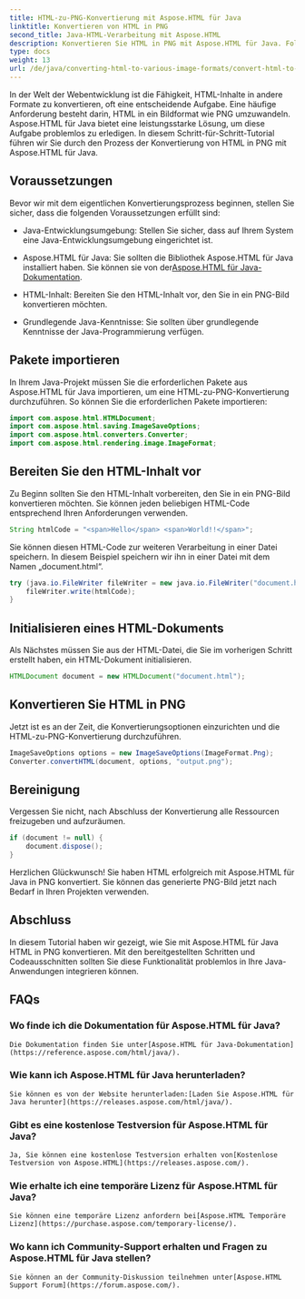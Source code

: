 ```yaml
---
title: HTML-zu-PNG-Konvertierung mit Aspose.HTML für Java
linktitle: Konvertieren von HTML in PNG
second_title: Java-HTML-Verarbeitung mit Aspose.HTML
description: Konvertieren Sie HTML in PNG mit Aspose.HTML für Java. Folgen Sie unserer Schritt-für-Schritt-Anleitung zur einfachen Konvertierung von HTML in PNG. Legen Sie noch heute los!
type: docs
weight: 13
url: /de/java/converting-html-to-various-image-formats/convert-html-to-png/
---
```


In der Welt der Webentwicklung ist die Fähigkeit, HTML-Inhalte in andere Formate zu konvertieren, oft eine entscheidende Aufgabe. Eine häufige Anforderung besteht darin, HTML in ein Bildformat wie PNG umzuwandeln. Aspose.HTML für Java bietet eine leistungsstarke Lösung, um diese Aufgabe problemlos zu erledigen. In diesem Schritt-für-Schritt-Tutorial führen wir Sie durch den Prozess der Konvertierung von HTML in PNG mit Aspose.HTML für Java.

## Voraussetzungen

Bevor wir mit dem eigentlichen Konvertierungsprozess beginnen, stellen Sie sicher, dass die folgenden Voraussetzungen erfüllt sind:

- Java-Entwicklungsumgebung: Stellen Sie sicher, dass auf Ihrem System eine Java-Entwicklungsumgebung eingerichtet ist.

-  Aspose.HTML für Java: Sie sollten die Bibliothek Aspose.HTML für Java installiert haben. Sie können sie von der[Aspose.HTML für Java-Dokumentation](https://reference.aspose.com/html/java/).

- HTML-Inhalt: Bereiten Sie den HTML-Inhalt vor, den Sie in ein PNG-Bild konvertieren möchten.

- Grundlegende Java-Kenntnisse: Sie sollten über grundlegende Kenntnisse der Java-Programmierung verfügen.

## Pakete importieren

In Ihrem Java-Projekt müssen Sie die erforderlichen Pakete aus Aspose.HTML für Java importieren, um eine HTML-zu-PNG-Konvertierung durchzuführen. So können Sie die erforderlichen Pakete importieren:

```java
import com.aspose.html.HTMLDocument;
import com.aspose.html.saving.ImageSaveOptions;
import com.aspose.html.converters.Converter;
import com.aspose.html.rendering.image.ImageFormat;
```

## Bereiten Sie den HTML-Inhalt vor

Zu Beginn sollten Sie den HTML-Inhalt vorbereiten, den Sie in ein PNG-Bild konvertieren möchten. Sie können jeden beliebigen HTML-Code entsprechend Ihren Anforderungen verwenden.

```java
String htmlCode = "<span>Hello</span> <span>World!!</span>";
```

Sie können diesen HTML-Code zur weiteren Verarbeitung in einer Datei speichern. In diesem Beispiel speichern wir ihn in einer Datei mit dem Namen „document.html“.

```java
try (java.io.FileWriter fileWriter = new java.io.FileWriter("document.html")) {
    fileWriter.write(htmlCode);
}
```

## Initialisieren eines HTML-Dokuments

Als Nächstes müssen Sie aus der HTML-Datei, die Sie im vorherigen Schritt erstellt haben, ein HTML-Dokument initialisieren.

```java
HTMLDocument document = new HTMLDocument("document.html");
```

## Konvertieren Sie HTML in PNG

Jetzt ist es an der Zeit, die Konvertierungsoptionen einzurichten und die HTML-zu-PNG-Konvertierung durchzuführen.

```java
ImageSaveOptions options = new ImageSaveOptions(ImageFormat.Png);
Converter.convertHTML(document, options, "output.png");
```

## Bereinigung

Vergessen Sie nicht, nach Abschluss der Konvertierung alle Ressourcen freizugeben und aufzuräumen.

```java
if (document != null) {
    document.dispose();
}
```

Herzlichen Glückwunsch! Sie haben HTML erfolgreich mit Aspose.HTML für Java in PNG konvertiert. Sie können das generierte PNG-Bild jetzt nach Bedarf in Ihren Projekten verwenden.

## Abschluss

In diesem Tutorial haben wir gezeigt, wie Sie mit Aspose.HTML für Java HTML in PNG konvertieren. Mit den bereitgestellten Schritten und Codeausschnitten sollten Sie diese Funktionalität problemlos in Ihre Java-Anwendungen integrieren können.

## FAQs

### Wo finde ich die Dokumentation für Aspose.HTML für Java?
    Die Dokumentation finden Sie unter[Aspose.HTML für Java-Dokumentation](https://reference.aspose.com/html/java/).

### Wie kann ich Aspose.HTML für Java herunterladen?
    Sie können es von der Website herunterladen:[Laden Sie Aspose.HTML für Java herunter](https://releases.aspose.com/html/java/).

### Gibt es eine kostenlose Testversion für Aspose.HTML für Java?
    Ja, Sie können eine kostenlose Testversion erhalten von[Kostenlose Testversion von Aspose.HTML](https://releases.aspose.com/).

### Wie erhalte ich eine temporäre Lizenz für Aspose.HTML für Java?
    Sie können eine temporäre Lizenz anfordern bei[Aspose.HTML Temporäre Lizenz](https://purchase.aspose.com/temporary-license/).

### Wo kann ich Community-Support erhalten und Fragen zu Aspose.HTML für Java stellen?
    Sie können an der Community-Diskussion teilnehmen unter[Aspose.HTML Support Forum](https://forum.aspose.com/).